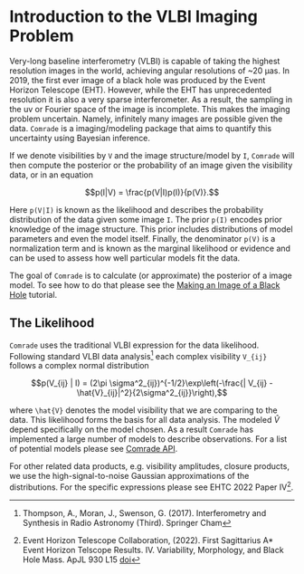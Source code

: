 # Introduction to the VLBI Imaging Problem

Very-long baseline interferometry (VLBI) is capable of taking the highest resolution images in the world, achieving angular resolutions of ~20 μas. In 2019, the first ever image of a black hole was produced by the Event Horizon Telescope (EHT). However, while the EHT has unprecedented resolution it is also a very sparse interferometer. As a result, the sampling in the uv or Fourier space of the image is incomplete. This makes the imaging problem uncertain. Namely, infinitely many images are possible given the data. `Comrade` is a
imaging/modeling package that aims to quantify this uncertainty using
Bayesian inference.

If we denote visibilities by `V` and the image structure/model by `I`, `Comrade` will then compute the posterior or the probability of an image given the visibility data, or in an equation

```math
p(I|V) = \frac{p(V|I)p(I)}{p(V)}.
```

Here ``p(V|I)`` is known as the likelihood and describes the probability distribution of the data given some image `I`. The prior ``p(I)`` encodes prior knowledge of the image structure. This prior includes distributions of model parameters and even the model itself. Finally, the denominator ``p(V)`` is a normalization term and is known as the marginal likelihood or evidence and can be used to assess how well particular models fit the data.

The goal of `Comrade` is to calculate (or approximate) the posterior of a image model. To see how to do that please see the [Making an Image of a Black Hole](@ref) tutorial.


## The Likelihood

`Comrade` uses the traditional VLBI expression for the data likelihood. Following standard VLBI data analysis[^TMS] each complex visibility ``V_{ij}`` follows a complex normal distribution

```math 
p(V_{ij} | I) = (2\pi \sigma^2_{ij})^{-1/2}\exp\left(-\frac{| V_{ij} - \hat{V}_{ij}|^2}{2\sigma^2_{ij}}\right),
```
where ``\hat{V}`` denotes the model visibility that we are comparing to the data. This likelihood forms the basis for all data analysis. The modeled $\hat{V}$ depend specifically on the model chosen. As a result `Comrade` has implemented a large number of models to describe observations. For a list of potential models please see [Comrade API](@ref).

For other related data products, e.g. visibility amplitudes, closure products, we use the high-signal-to-noise Gaussian approximations of the distributions. For the specific expressions please see EHTC 2022 Paper IV[^SgrP4].

[^TMS]: Thompson, A., Moran, J., Swenson, G. (2017). Interferometry and Synthesis in Radio Astronomy (Third). Springer Cham
[^SgrP4]: Event Horizon Telescope Collaboration, (2022). First Sagittarius A* Event Horizon Telscope Results. IV. Variability, Morphology, and Black Hole Mass. ApJL 930 L15 [doi](10.3847/2041-8213/ac667410.3847/2041-8213/ac667210.3847/2041-8213/ac6736)

